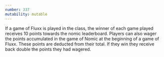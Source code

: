 ```yaml
---
number: 337
mutability: mutable
---
```


If a game of Fluxx is played in the class, the winner of each game played receives 10 points towards the nomic leaderboard. Players can also wager the points accumulated in the game of Nomic at the beginning of a game of Fluxx. These points are deducted from their total. If they win they receive back double the points they had wagered.

